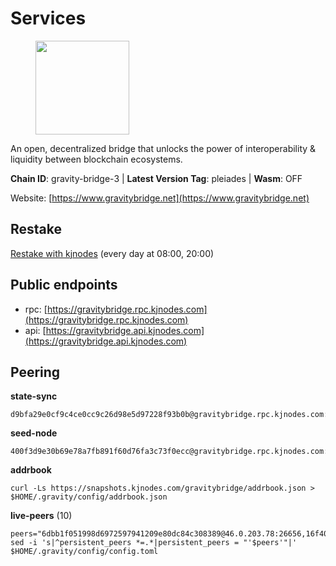# Services

<figure><img src="https://raw.githubusercontent.com/kj89/testnet_manuals/main/pingpub/logos/gravitybridge.png" width="150" alt=""><figcaption></figcaption></figure>

An open, decentralized bridge that unlocks the power of  interoperability & liquidity between blockchain ecosystems.

**Chain ID**: gravity-bridge-3 | **Latest Version Tag**: pleiades | **Wasm**: OFF

Website: [https://www.gravitybridge.net](https://www.gravitybridge.net)

## Restake

[Restake with kjnodes](https://restake.app/gravitybridge/gravityvaloper1nw3uavthnjwsgrrjzav2wdg9m0pw7k4fc7hvlz) (every day at 08:00, 20:00)
## Public endpoints

* rpc: [https://gravitybridge.rpc.kjnodes.com](https://gravitybridge.rpc.kjnodes.com)
* api: [https://gravitybridge.api.kjnodes.com](https://gravitybridge.api.kjnodes.com)

## Peering

**state-sync**

```
d9bfa29e0cf9c4ce0cc9c26d98e5d97228f93b0b@gravitybridge.rpc.kjnodes.com:26656
```

**seed-node**

```
400f3d9e30b69e78a7fb891f60d76fa3c73f0ecc@gravitybridge.rpc.kjnodes.com:26659
```

**addrbook**
```
curl -Ls https://snapshots.kjnodes.com/gravitybridge/addrbook.json > $HOME/.gravity/config/addrbook.json
```

**live-peers** (10)
```
peers="6dbb1f051998d6972597941209e80dc84c308389@46.0.203.78:26656,16f40620f1b1942246015f35c40dd9fc84e51b01@66.94.124.27:26656,e5a11a1a8a36f0910755d0fc3546e8e3198283da@18.156.199.4:26656,961dc8a5e131e058c87c25f1d5c3b9395076e46a@65.108.106.131:26656,9f3edcacc08af28d019ae39b9afb3d396ed6cda4@65.108.206.56:30656,12500973a0561656f86ea12ce3bbf05a48714ad8@35.79.31.168:26656,6eb2a2e7bcd82aad56b6652a328c72f148f84935@194.147.58.224:26656,0b0f045fb385118c3a8f32138748922ac6358103@66.172.36.133:12656,a2b2723dffd2dc3a8e5ea727f60c3eca3a07c6f5@80.64.208.80:26656,d9bfa29e0cf9c4ce0cc9c26d98e5d97228f93b0b@144.76.163.233:26656"
sed -i 's|^persistent_peers *=.*|persistent_peers = "'$peers'"|' $HOME/.gravity/config/config.toml
```
